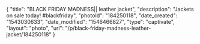 {
    "title": "BLACK FRIDAY MADNESS|| leather jacket",
    "description": "Jackets on sale today! #blackfriday",
    "photoId": "184250118",
    "date_created": "1543030633",
    "date_modified": "1546466827",
    "type": "captivate",
    "layout": "photo",
    "url": "\/p\/black-friday-madness-leather-jacket\/184250118"
}